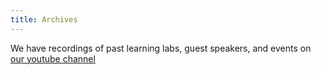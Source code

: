 ```yaml
---
title: Archives
---
```

We have recordings of past learning labs, guest speakers, and events on [our youtube channel](https://www.youtube.com/@quantumcollective_UT)
